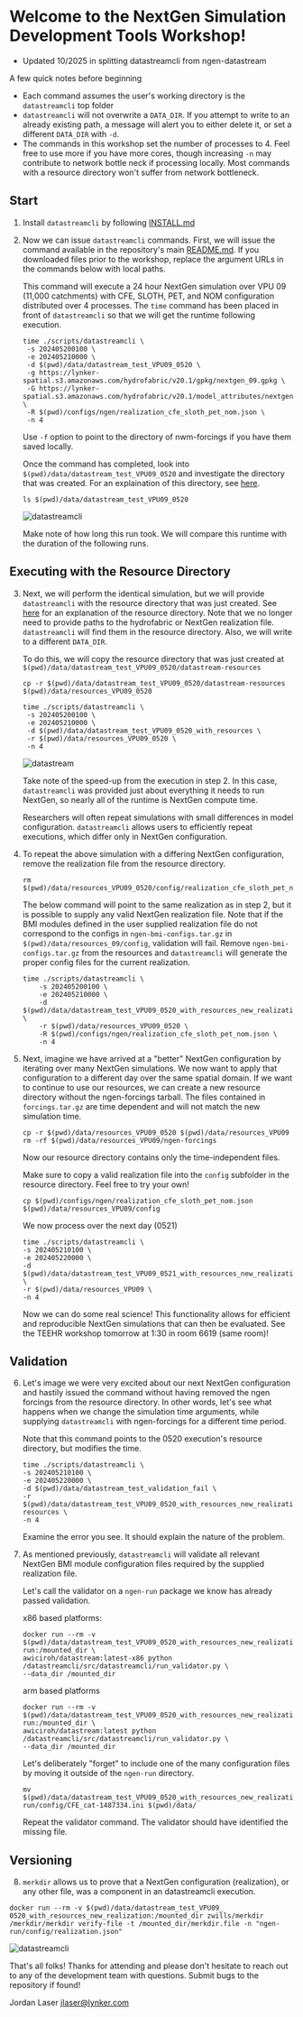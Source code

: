 # Welcome to the NextGen Simulation Development Tools Workshop!

* Updated 10/2025 in splitting datastreamcli from ngen-datastream

A few quick notes before beginning
* Each command assumes the user's working directory is the `datastreamcli` top folder
* `datastreamcli` will not overwrite a `DATA_DIR`. If you attempt to write to an already existing path, a message will alert you to either delete it, or set a different `DATA_DIR` with `-d`.
* The commands in this workshop set the number of processes to 4. Feel free to use more if you have more cores, though increasing `-n` may contribute to network bottle neck if processing locally. Most commands with a resource directory won't suffer from network bottleneck. 

## Start
1) Install `datastreamcli` by following [INSTALL.md](https://github.com/CIROH-UA/datastreamcli/blob/main/INSTALL.md)

2) Now we can issue `datastreamcli` commands. First, we will issue the command available in the repository's main [README.md](https://github.com/CIROH-UA/datastreamcli?tab=readme-ov-file#run-it). If you downloaded files prior to the workshop, replace the argument URLs in the commands below with local paths.

   This command will execute a 24 hour NextGen simulation over VPU 09 (11,000 catchments) with CFE, SLOTH, PET, and NOM configuration distributed over 4 processes. The `time` command has been placed in front of `datastreamcli` so that we will get the runtime following execution.
   ```
   time ./scripts/datastreamcli \
    -s 202405200100 \
    -e 202405210000 \
    -d $(pwd)/data/datastream_test_VPU09_0520 \
    -g https://lynker-spatial.s3.amazonaws.com/hydrofabric/v20.1/gpkg/nextgen_09.gpkg \
    -G https://lynker-spatial.s3.amazonaws.com/hydrofabric/v20.1/model_attributes/nextgen_09.parquet \
    -R $(pwd)/configs/ngen/realization_cfe_sloth_pet_nom.json \
    -n 4
    ```
    Use `-f` option to point to the directory of nwm-forcings if you have them saved locally.
  

    Once the command has completed, look into `$(pwd)/data/datastream_test_VPU09_0520` and investigate the directory that was created. For an explaination of this directory, see [here](https://github.com/CIROH-UA/datastreamcli/blob/main/README.md#datastreamcli-output-directory-structure).

    ```
    ls $(pwd)/data/datastream_test_VPU09_0520
    ```

    ![datastreamcli](screenshots/step2_timing.jpg)


    Make note of how long this run took. We will compare this runtime with the duration of the following runs.

## Executing with the Resource Directory
3) Next, we will perform the identical simulation, but we will provide `datastreamcli` with the resource directory that was just created. See [here](https://github.com/CIROH-UA/datastreamcli/tree/main?tab=readme-ov-file#resource_dir-datastream-resources) for an explanation of the resource directory. Note that we no longer need to provide paths to the hydrofabric or NextGen realization file. `datastreamcli` will find them in the resource directory. Also, we will write to a different `DATA_DIR`. 

    To do this, we will copy the resource directory that was just created at `$(pwd)/data/datastream_test_VPU09_0520/datastream-resources`

    ```
    cp -r $(pwd)/data/datastream_test_VPU09_0520/datastream-resources $(pwd)/data/resources_VPU09_0520
    ```

   ```
   time ./scripts/datastreamcli \
    -s 202405200100 \
    -e 202405210000 \
    -d $(pwd)/data/datastream_test_VPU09_0520_with_resources \
    -r $(pwd)/data/resources_VPU09_0520 \
    -n 4
    ```
    ![datastream](screenshots/step3_timing.jpg)

    Take note of the speed-up from the execution in step 2. In this case, `datastreamcli` was provided just about everything it needs to run NextGen, so nearly all of the runtime is NextGen compute time. 

    Researchers will often repeat simulations with small differences in model configuration. `datastreamcli` allows users to efficiently repeat executions, which differ only in NextGen configuration. 

4) To repeat the above simulation with a differing NextGen configuration, remove the realization file from the resource directory.

    ```
    rm $(pwd)/data/resources_VPU09_0520/config/realization_cfe_sloth_pet_nom.json
    ```

    The below command will point to the same realization as in step 2, but it is possible to supply any valid NextGen realization file. Note that if the BMI modules defined in the user supplied realization file do not correspond to the configs in `ngen-bmi-configs.tar.gz` in `$(pwd)/data/resources_09/config`, validation will fail. Remove `ngen-bmi-configs.tar.gz` from the resources and `datastreamcli` will generate the proper config files for the current realization.

    ```
    time ./scripts/datastreamcli \
        -s 202405200100 \
        -e 202405210000 \
        -d $(pwd)/data/datastream_test_VPU09_0520_with_resources_new_realization \
        -r $(pwd)/data/resources_VPU09_0520 \
        -R $(pwd)/configs/ngen/realization_cfe_sloth_pet_nom.json \
        -n 4
    ```

5) Next, imagine we have arrived at a "better" NextGen configuration by iterating over many NextGen simulations. We now want to apply that configuration to a different day over the same spatial domain. If we want to continue to use our resources, we can create a new resource directory without the ngen-forcings tarball. The files contained in `forcings.tar.gz` are time dependent and will not match the new simulation time.

    ```
    cp -r $(pwd)/data/resources_VPU09_0520 $(pwd)/data/resources_VPU09    
    rm -rf $(pwd)/data/resources_VPU09/ngen-forcings
    ```

    Now our resource directory contains only the time-independent files. 
    
    Make sure to copy a valid realization file into the `config` subfolder in the resource directory. Feel free to try your own!
    ```
    cp $(pwd)/configs/ngen/realization_cfe_sloth_pet_nom.json  $(pwd)/data/resources_VPU09/config
    ```
    
    We now process over the next day (0521)
    
    ```
    time ./scripts/datastreamcli \
    -s 202405210100 \
    -e 202405220000 \
    -d $(pwd)/data/datastream_test_VPU09_0521_with_resources_new_realization \
    -r $(pwd)/data/resources_VPU09 \
    -n 4
    ```

    Now we can do some real science! This functionality allows for efficient and reproducible NextGen simulations that can then be evaluated. See the TEEHR workshop tomorrow at 1:30 in room 6619 (same room)! 

## Validation
6) Let's image we were very excited about our next NextGen configuration and hastily issued the command without having removed the ngen forcings from the resource directory. In other words, let's see what happens when we change the simulation time arguments, while supplying `datastreamcli` with ngen-forcings for a different time period.

    Note that this command points to the 0520 execution's resource directory, but modifies the time.

    ```
    time ./scripts/datastreamcli \
    -s 202405210100 \
    -e 202405220000 \
    -d $(pwd)/data/datastream_test_validation_fail \
    -r $(pwd)/data/datastream_test_VPU09_0520_with_resources_new_realization/datastream-resources \
    -n 4
    ```

    Examine the error you see. It should explain the nature of the problem.

7) As mentioned previously, `datastreamcli` will validate all relevant NextGen BMI module configuration files required by the supplied realization file. 

    Let's call the validator on a `ngen-run` package we know has already passed validation.

    x86 based platforms:
    ```
    docker run --rm -v $(pwd)/data/datastream_test_VPU09_0520_with_resources_new_realization/ngen-run:/mounted_dir \
    awiciroh/datastream:latest-x86 python /datastreamcli/src/datastreamcli/run_validator.py \
    --data_dir /mounted_dir
    ```

    arm based platforms
    ```
    docker run --rm -v $(pwd)/data/datastream_test_VPU09_0520_with_resources_new_realization/ngen-run:/mounted_dir \
    awiciroh/datastream:latest python /datastreamcli/src/datastreamcli/run_validator.py \
    --data_dir /mounted_dir
    ```

    Let's deliberately "forget" to include one of the many configuration files by moving it outside of the `ngen-run` directory.

    ```
    mv $(pwd)/data/datastream_test_VPU09_0520_with_resources_new_realization/ngen-run/config/CFE_cat-1487334.ini $(pwd)/data/
    ```

    Repeat the validator command. The validator should have identified the missing file.

## Versioning
8) `merkdir` allows us to prove that a NextGen configuration (realization), or any other file, was a component in an datastreamcli execution. 

```
docker run --rm -v $(pwd)/data/datastream_test_VPU09_
0520_with_resources_new_realization:/mounted_dir zwills/merkdir /merkdir/merkdir verify-file -t /mounted_dir/merkdir.file -n "ngen-run/config/realization.json"
```

![datastreamcli](screenshots/merkdir_verifyfile.jpg)



That's all folks! Thanks for attending and please don't hesitate to reach out to any of the development team with questions. Submit bugs to the repository if found!

Jordan Laser
jlaser@lynker.com



